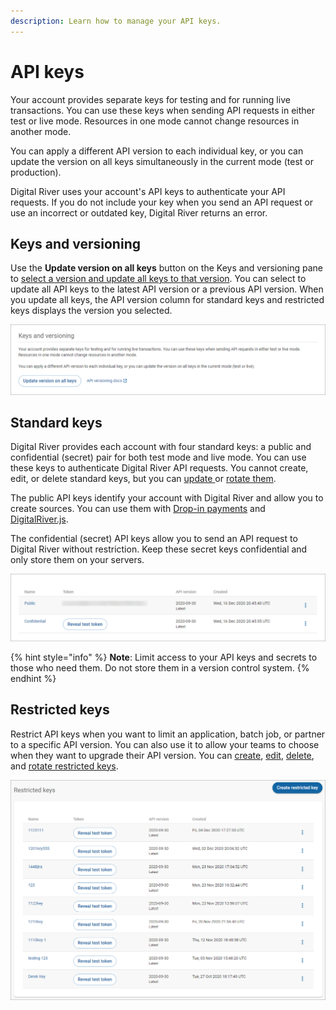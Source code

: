 ```yaml
---
description: Learn how to manage your API keys.
---
```


# API keys

Your account provides separate keys for testing and for running live transactions. You can use these keys when sending API requests in either test or live mode. Resources in one mode cannot change resources in another mode.

You can apply a different API version to each individual key, or you can update the version on all keys simultaneously in the current mode (test or production).

Digital River uses your account's API keys to authenticate your API requests. If you do not include your key when you send an API request or use an incorrect or outdated key, Digital River returns an error.

## Keys and versioning

Use the **Update version on all keys** button on the Keys and versioning pane to [select a version and update all keys to that version](updating-your-api-version.md). You can select to update all API keys to the latest API version or a previous API version. When you update all keys, the API version column for standard keys and restricted keys displays the version you selected.

<div align="left">

<img src="../../../../.gitbook/assets/APIKeysUpdate.png" alt="">

</div>

## Standard keys

Digital River provides each account with four standard keys: a public and confidential (secret) pair for both test mode and live mode. You can use these keys to authenticate Digital River API requests. You cannot create, edit, or delete standard keys, but you can [update ](changing-the-api-version-for-your-standard-key.md)or [rotate them](rotating-keys.md). ‌

The public API keys identify your account with Digital River and allow you to create sources. You can use them with [Drop-in payments](../../../../payments/payment-integrations-1/drop-in/) and [DigitalRiver.js](../../../../payments/payment-integrations-1/digitalriver.js/).

The confidential (secret) API keys allow you to send an API request to Digital River without restriction. Keep these secret keys confidential and only store them on your servers.

<div align="left">

<img src="../../../../.gitbook/assets/APIKeysStandardKeys.png" alt="">

</div>

{% hint style="info" %}
**Note**: Limit access to your API keys and secrets to those who need them. Do not store them in a version control system.
{% endhint %}

## Restricted keys

Restrict API keys when you want to limit an application, batch job, or partner to a specific API version. You can also use it to allow your teams to choose when they want to upgrade their API version. You can [create](creating-a-restricted-key.md), [edit](editing-a-restricted-key.md), [delete](deleting-a-restricted-key.md), and [rotate restricted keys](rotating-keys.md).

<div align="left">

<img src="../../../../.gitbook/assets/Restricted-Keys.png" alt="">

</div>
